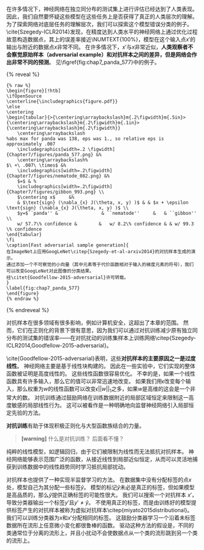 在许多情况下，神经网络在独立同分布的测试集上进行评估已经达到了人类表现。
因此，我们自然要怀疑这些模型在这些任务上是否获得了真正的人类层次的理解。
为了探索网络对底层任务的理解层次，我们可以探索这个模型错误分类的例子。
\cite{Szegedy-ICLR2014}发现，在精度达到人类水平的神经网络上通过优化过程故意构造数据点，其上的误差率接近\NUMTEXT{100\%}，模型在这个输入点$x'$的输出与附近的数据点$x$非常不同。
在许多情况下，$x'$与$x$非常近似，**人类观察者不会察觉原始样本（adversarial example）和对抗样本之间的差异，但是网络会作出非常不同的预测**。
见\figref{fig:chap7_panda_577}中的例子。  

{% reveal %}
```
{% raw %}
\begin{figure}[!htb]
\ifOpenSource
\centerline{\includegraphics{figure.pdf}}
\else
\centering
\begin{tabular}{>{\centering\arraybackslash}m{.2\figwidth}m{.5in}>{\centering\arraybackslash}m{.2\figwidth}m{.1in}>{\centering\arraybackslash}m{.2\figwidth}}
    \centering\arraybackslash
%abs max for panda was 138, eps was 1., so relative eps is approximately .007
    \includegraphics[width=.2 \figwidth]{Chapter7/figures/panda_577.png} &%
    \centering\arraybackslash%
$\ +\ .007\ \times$ &%
    \includegraphics[width=.2\figwidth]{Chapter7/figures/nematode_082.png} &%
    $=$ & %
    \includegraphics[width=.2\figwidth]{Chapter7/figures/gibbon_993.png} \\
    $\centering x$     &%
    & $\text{sign} (\nabla_{x} J(\theta, x, y) )$ & & $x + \epsilon \text{sign} (\nabla_{x} J(\theta, x, y) )$ \\
    $y=$``panda'' &                & ``nematode''     &   & ``gibbon'' \\
    w/ 57.7\% confidence &        &   w/ 8.2\% confidence & & w/ 99.3 \% confidence
\end{tabular}    
\fi
\caption[Fast adversarial sample generation]{
在ImageNet上应用GoogLeNet\citep{Szegedy-et-al-arxiv2014}的对抗样本生成的演示。
通过添加一个不可察觉的小向量（其中元素等于代价函数相对于输入的梯度元素的符号），我们可以改变GoogLeNet对此图像的分类结果。
经\citet{Goodfellow-2015-adversarial}许可转载。
}
\label{fig:chap7_panda_577}
\end{figure}
{% endraw %}
```
{% endreveal %}

对抗样本在很多领域有很多影响，例如计算机安全，这超出了本章的范围。
然而，它们在正则化的背景下很有意思，因为我们可以通过对抗训练减少原有独立同分布的测试集的错误率——在对抗扰动的训练集样本上训练网络\citep{Szegedy-ICLR2014,Goodfellow-2015-adversarial}。


\cite{Goodfellow-2015-adversarial}表明，这些**对抗样本的主要原因之一是过度线性**。
神经网络主要是基于线性块构建的。
因此在一些实验中，它们实现的整体函数被证明是高度线性的。
这些线性函数很容易优化。
不幸的是，如果一个线性函数具有许多输入，那么它的值可以非常迅速地改变。
如果我们用$\epsilon$改变每个输入，那么权重为$w$的线性函数可以改变$\epsilon ||w||_1$之多，如果$w$是高维的这会是一个非常大的数。
对抗训练通过鼓励网络在训练数据附近的局部区域恒定来限制这一高度敏感的局部线性行为。
这可以被看作是一种明确地向监督神经网络引入局部恒定先验的方法。

**对抗训练**有助于体现积极正则化与大型函数族结合的力量。  
> **[warning]**  什么是对抗训练？  后面看不懂？  

纯粹的线性模型，如逻辑回归，由于它们被限制为线性而无法抵抗对抗样本。
神经网络能够表示范围广泛的函数，从接近线性到局部近似恒定，从而可以灵活地捕获到训练数据中的线性趋势同时学习抵抗局部扰动。

对抗样本也提供了一种实现半监督学习的方法。
在数据集中没有分配标签的点$x$处，模型自己为其分配一些标签$\hat y$。
模型的标记$\hat y$未必是真正的标签，但如果模型是高品质的，那么$\hat y$提供正确标签的可能性很大。
我们可以搜索一个对抗样本 $x'$，导致分类器输出一个标签$y'$且$y' \neq \hat y$。
不使用真正的标签，而是由训练好的模型提供标签产生的对抗样本被称为虚拟对抗样本\citep{miyato2015distributional}。
我们可以训练分类器为$x$和$x'$分配相同的标签。
这鼓励分类器学习一个沿着未标签数据所在流形上任意微小变化都很鲁棒的函数。
驱动这种方法的假设是，不同的类通常位于分离的流形上，并且小扰动不会使数据点从一个类的流形跳到另一个类的流形上。